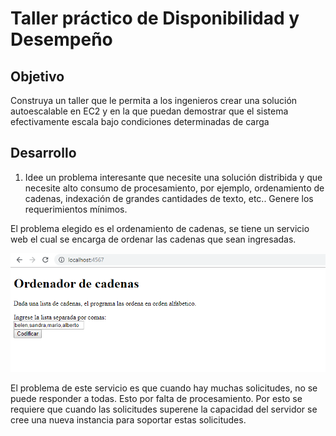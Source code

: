 # Taller práctico de Disponibilidad y Desempeño

## Objetivo

Construya un taller que le permita a los ingenieros crear una solución autoescalable en EC2 y en la que puedan demostrar que 
el sistema efectivamente escala bajo condiciones determinadas de carga

## Desarrollo 

1. Idee un problema interesante que necesite una solución distribida y que necesite alto consumo de procesamiento, 
por ejemplo, ordenamiento de cadenas, indexación de grandes cantidades de texto, etc.. Genere los requerimientos mínimos.

El problema elegido es el ordenamiento de cadenas, se tiene un servicio web el cual se encarga de ordenar las cadenas que sean ingresadas. 

![alt text](https://github.com/diego2097/arep-Disponibilidad/blob/master/img/index.PNG "index")


El problema de este servicio es que cuando hay muchas solicitudes, no se puede responder a todas. Esto por falta de procesamiento. Por esto se 
requiere que cuando las solicitudes superene la capacidad del servidor se cree una nueva instancia para soportar estas solicitudes.


	